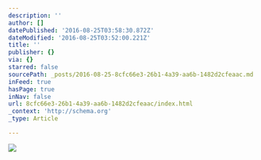 ```yaml
---
description: ''
author: []
datePublished: '2016-08-25T03:58:30.872Z'
dateModified: '2016-08-25T03:52:00.221Z'
title: ''
publisher: {}
via: {}
starred: false
sourcePath: _posts/2016-08-25-8cfc66e3-26b1-4a39-aa6b-1482d2cfeaac.md
inFeed: true
hasPage: true
inNav: false
url: 8cfc66e3-26b1-4a39-aa6b-1482d2cfeaac/index.html
_context: 'http://schema.org'
_type: Article

---
```

![](https://the-grid-user-content.s3-us-west-2.amazonaws.com/c7cac5a0-572f-4abb-83ca-af8bb29896f2.jpg)